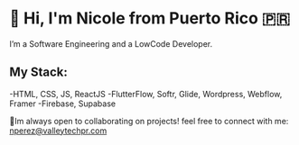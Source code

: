 <h1>👋 Hi, I'm Nicole from Puerto Rico 🇵🇷</h1>
I’m a Software Engineering and a LowCode Developer.

<h2>My Stack:</h2>

-HTML, CSS, JS, ReactJS
-FlutterFlow, Softr, Glide, Wordpress, Webflow, Framer
-Firebase, Supabase

📲Im always open to collaborating on projects! feel free to connect with me: nperez@valleytechpr.com
